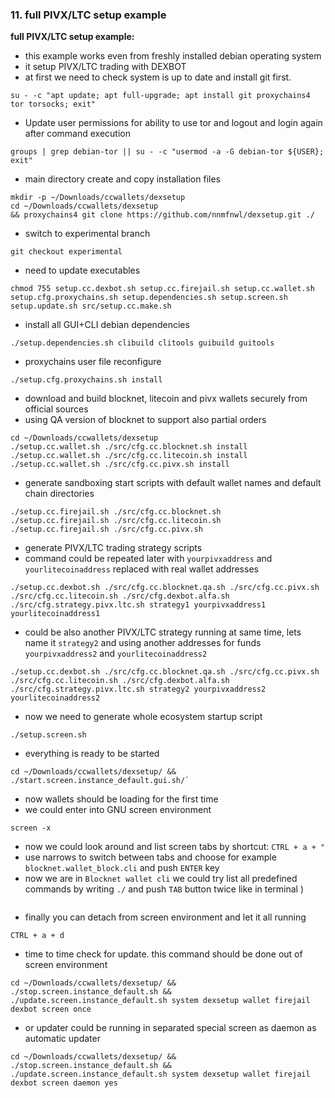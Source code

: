 ### 11. full PIVX/LTC setup example

**full PIVX/LTC setup example:**
  * this example works even from freshly installed debian operating system
  * it setup PIVX/LTC trading with DEXBOT
  * at first we need to check system is up to date and install git first.
```
su - -c "apt update; apt full-upgrade; apt install git proxychains4 tor torsocks; exit"
```
  * Update user permissions for ability to use tor and logout and login again after command execution
```
groups | grep debian-tor || su - -c "usermod -a -G debian-tor ${USER}; exit"
```
  * main directory create and copy installation files
```
mkdir -p ~/Downloads/ccwallets/dexsetup
cd ~/Downloads/ccwallets/dexsetup
&& proxychains4 git clone https://github.com/nnmfnwl/dexsetup.git ./
```
  * switch to experimental branch
```
git checkout experimental
```
  * need to update executables
```
chmod 755 setup.cc.dexbot.sh setup.cc.firejail.sh setup.cc.wallet.sh setup.cfg.proxychains.sh setup.dependencies.sh setup.screen.sh setup.update.sh src/setup.cc.make.sh
```
  * install all GUI+CLI debian dependencies
```
./setup.dependencies.sh clibuild clitools guibuild guitools
```
  * proxychains user file reconfigure
```
./setup.cfg.proxychains.sh install
```
  * download and build blocknet, litecoin and pivx wallets securely from official sources
  * using QA version of blocknet to support also partial orders
```
cd ~/Downloads/ccwallets/dexsetup
./setup.cc.wallet.sh ./src/cfg.cc.blocknet.sh install
./setup.cc.wallet.sh ./src/cfg.cc.litecoin.sh install
./setup.cc.wallet.sh ./src/cfg.cc.pivx.sh install
```
  * generate sandboxing start scripts with default wallet names and default chain directories
```
./setup.cc.firejail.sh ./src/cfg.cc.blocknet.sh
./setup.cc.firejail.sh ./src/cfg.cc.litecoin.sh
./setup.cc.firejail.sh ./src/cfg.cc.pivx.sh
```
  * generate PIVX/LTC trading strategy scripts
  * command could be repeated later with `yourpivxaddress` and `yourlitecoinaddress` replaced with real wallet addresses
```
./setup.cc.dexbot.sh ./src/cfg.cc.blocknet.qa.sh ./src/cfg.cc.pivx.sh ./src/cfg.cc.litecoin.sh ./src/cfg.dexbot.alfa.sh ./src/cfg.strategy.pivx.ltc.sh strategy1 yourpivxaddress1 yourlitecoinaddress1
```
  * could be also another PIVX/LTC strategy running at same time, lets name it `strategy2` and using another addresses for funds `yourpivxaddress2` and `yourlitecoinaddress2`
```
./setup.cc.dexbot.sh ./src/cfg.cc.blocknet.qa.sh ./src/cfg.cc.pivx.sh ./src/cfg.cc.litecoin.sh ./src/cfg.dexbot.alfa.sh ./src/cfg.strategy.pivx.ltc.sh strategy2 yourpivxaddress2 yourlitecoinaddress2
```
  * now we need to generate whole ecosystem startup script
```
./setup.screen.sh
```
  * everything is ready to be started
```
cd ~/Downloads/ccwallets/dexsetup/ && ./start.screen.instance_default.gui.sh/`
```
  * now wallets should be loading for the first time
  * we could enter into GNU screen environment
```
screen -x
```
  * now we could look around and list screen tabs by shortcut: `CTRL + a + "`
  * use narrows to switch between tabs and choose for example `blocknet.wallet_block.cli` and push `ENTER` key
  * now we are in `Blocknet wallet cli` we could try list all predefined commands by writing `./` and push `TAB` button twice like in terminal )
```
```
  * finally you can detach from screen environment and let it all running
```
CTRL + a + d
```
  * time to time check for update. this command should be done out of screen environment
```
cd ~/Downloads/ccwallets/dexsetup/ && ./stop.screen.instance_default.sh && ./update.screen.instance_default.sh system dexsetup wallet firejail dexbot screen once
```
  * or updater could be running in separated special screen as daemon as automatic updater
```
cd ~/Downloads/ccwallets/dexsetup/ && ./stop.screen.instance_default.sh && ./update.screen.instance_default.sh system dexsetup wallet firejail dexbot screen daemon yes
```
